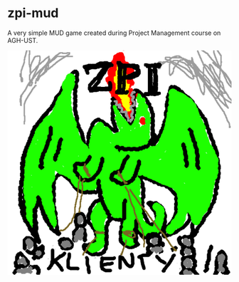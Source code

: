 # zpi-mud
A very simple MUD game created during Project Management course on AGH-UST.

![ZPI](https://github.com/Idorobots/zpi-mud/blob/master/webclient/back.png)
